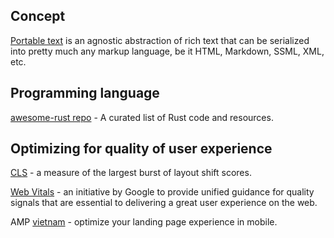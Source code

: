 ## Concept

[Portable text](https://github.com/portabletext/portabletext) is an agnostic abstraction of rich text that can be serialized into pretty much any markup language, be it HTML, Markdown, SSML, XML, etc.

## Programming language

[awesome-rust repo](https://github.com/rust-unofficial/awesome-rust?fbclid=IwAR0nA_RlnzZxP08lmiR62q_G7OUNtmP_8QsdXowEPvj-2ZtlvQNhtw6EoBQ) - A curated list of Rust code and resources.

## Optimizing for quality of user experience

[CLS](https://web.dev/cls/) - a measure of the largest burst of layout shift scores.

[Web Vitals](https://web.dev/vitals/#core-web-vitals) - an initiative by Google to provide unified guidance for quality signals that are essential to delivering a great user experience on the web.

AMP [vietnam](https://support.google.com/google-ads/answer/7496737) - optimize your landing page experience in mobile.
